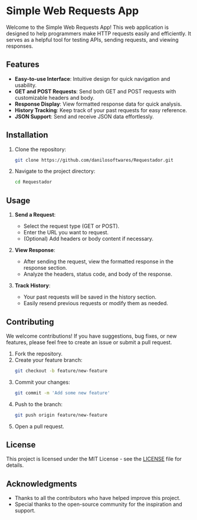 # Simple Web Requests App

Welcome to the Simple Web Requests App! This web application is designed to help programmers make HTTP requests easily and efficiently. It serves as a helpful tool for testing APIs, sending requests, and viewing responses.

## Features

- **Easy-to-use Interface**: Intuitive design for quick navigation and usability.
- **GET and POST Requests**: Send both GET and POST requests with customizable headers and body.
- **Response Display**: View formatted response data for quick analysis.
- **History Tracking**: Keep track of your past requests for easy reference.
- **JSON Support**: Send and receive JSON data effortlessly.

## Installation

1. Clone the repository:
    ```bash
    git clone https://github.com/danilosoftwares/Requestador.git
    ```

2. Navigate to the project directory:
    ```bash
    cd Requestador
    ```

## Usage

1. **Send a Request**:
   - Select the request type (GET or POST).
   - Enter the URL you want to request.
   - (Optional) Add headers or body content if necessary.

2. **View Response**:
   - After sending the request, view the formatted response in the response section.
   - Analyze the headers, status code, and body of the response.

3. **Track History**:
   - Your past requests will be saved in the history section.
   - Easily resend previous requests or modify them as needed.

## Contributing

We welcome contributions! If you have suggestions, bug fixes, or new features, please feel free to create an issue or submit a pull request.

1. Fork the repository.
2. Create your feature branch:
    ```bash
    git checkout -b feature/new-feature
    ```
3. Commit your changes:
    ```bash
    git commit -m 'Add some new feature'
    ```
4. Push to the branch:
    ```bash
    git push origin feature/new-feature
    ```
5. Open a pull request.

## License

This project is licensed under the MIT License - see the [LICENSE](LICENSE) file for details.

## Acknowledgments

- Thanks to all the contributors who have helped improve this project.
- Special thanks to the open-source community for the inspiration and support.
